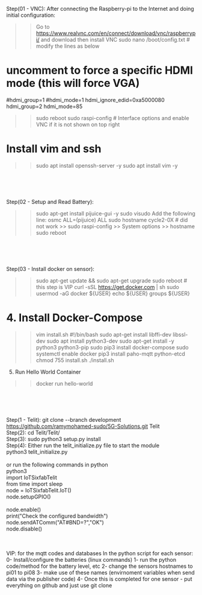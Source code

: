

Step(01 - VNC):
After connecting the Raspberry-pi to the Internet and doing initial configuration:
>> Go to https://www.realvnc.com/en/connect/download/vnc/raspberrypi/ and download then install VNC
>> sudo nano /boot/config.txt # modify the lines as below
# uncomment to force a specific HDMI mode (this will force VGA)
#hdmi_group=1
#hdmi_mode=1
hdmi_ignore_edid=0xa5000080
hdmi_group=2
hdmi_mode=85
>> sudo reboot
>> sudo raspi-config # Interface options and enable VNC if it is not shown on top right 
# Install vim and ssh
>> sudo apt install openssh-server -y
>> sudo apt install vim -y
<br />
<br />
<br />


Step(02 - Setup and Read Battery):
>> sudo apt-get install pijuice-gui -y
>> sudo visudo
>> Add the following line: osmc ALL=(pijuice) ALL
>> sudo hostname cycle2-0X      # did not work >> sudo raspi-config >> System options >> hostname
>> sudo reboot
<br />
<br />
<br />


Step(03 - Install docker on sensor):
>> sudo apt-get update && sudo apt-get upgrade
>> sudo reboot  # this step is VIP
>> curl -sSL https://get.docker.com | sh
>> sudo usermod -aG docker ${USER}
>> echo ${USER}
>> groups ${USER}

# 4. Install Docker-Compose
>> vim install.sh
#!/bin/bash
sudo apt-get install libffi-dev libssl-dev
sudo apt install python3-dev
sudo apt-get install -y python3 python3-pip
sudo pip3 install docker-compose
sudo systemctl enable docker
pip3 install paho-mqtt python-etcd
>> chmod 755 install.sh
>> ./install.sh

5. Run Hello World Container
>> docker run hello-world
<br />
<br />
<br />


Step(1 - Telit):
git clone --branch development https://github.com/ramymohamed-sudo/5G-Solutions.git Telit 
<br />
Step(2):
cd Telit/Telit/
<br />
Step(3):
sudo python3 setup.py install
<br />
Step(4):
Either run the telit_initialize.py file to start the module
<br />
python3 telit_initialize.py
<br />
<br />
or run the following commands in python
<br />
python3
<br />
import IoTSixfabTelit
<br />
from time import sleep
<br />
node = IoTSixfabTelit.IoT()
<br />
node.setupGPIO()   
<br /> 
node.enable()
<br />
print("Check the configured bandwidth")
<br />
node.sendATComm("AT#BND=?","OK")
<br />
node.disable()
<br />
<br />
<br />

VIP: for the mqtt codes and databases
In the python script for each sensor:
0- Install/configure the batteries (linux commands)
1- run the python code/method for the battery level, etc
2- change the sensors hostnames to pi01 to pi08
3- make use of these names (envirnoment variables when send data via the publisher code)
4- Once this is completed for one sensor - put everything on github and just use git clone

